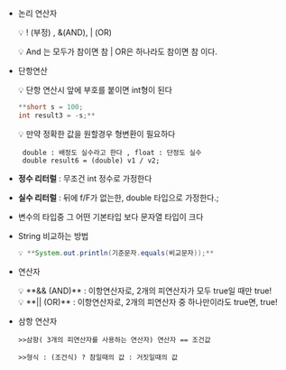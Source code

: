 - 논리 연산자
    
    💡 ! (부정) , &(AND), | (OR)
    
    💡 And 는 모두가 참이면 참  |  OR은 하나라도 참이면 참 이다.  
    
    
- 단항연산
  
    💡 단항 연산시 앞에 부호를 붙이면 int형이 된다
 
    ```java
    **short s = 100;
    int result3 = -s;**
    ```
    
    💡 만약 정확한 값을 원할경우 형변환이 필요하다 
   ``` 
    double : 배정도 실수라고 한다 , float : 단정도 실수
    double result6 = (double) v1 / v2;
   ```
- **정수 리터럴** : 무조건 int 정수로 가정한다
- **실수 리터럴** : 뒤에 f/F가 없는한, double 타입으로 가정한다.;
- 변수의 타입중 그 어떤 기본타입 보다 문자열 타입이 크다
- String 비교하는 방법
    ```java
    💡 **System.out.println(기준문자.equals(비교문자));**
    ```
- 연산자
    
    <aside>
    💡  **&& (AND)** : 이항연산자로, 2개의 피연산자가 모두 true일 때만 true!
    
    </aside>
    
    <aside>
    💡 **|| (OR)** : 이항연산자로, 2개의 피연산자 중 하나만이라도 true면, true!
    
    </aside>
    
- 삼항 연산자

      >>삼항( 3개의 피연산자를 사용하는 연산자) 연산자 == 조건값

      >>형식 : (조건식) ? 참일때의 값 : 거짓일때의 값
